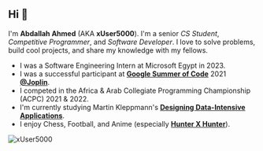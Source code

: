 ## Hi 👋
I'm **Abdallah Ahmed** (AKA **xUser5000**). I'm a senior _CS Student_, _Competitive Programmer_, and _Software Developer_. I love to solve problems, build cool projects, and share my knowledge with my fellows.

- I was a Software Engineering Intern at Microsoft Egypt in 2023.
- I was a successful participant at [**Google Summer of Code**](https://summerofcode.withgoogle.com/) 2021 [**@Joplin**](https://github.com/joplin).
- I competed in the Africa & Arab Collegiate Programming Championship (ACPC) 2021 & 2022.
- I'm currently studying Martin Kleppmann's [**Designing Data-Intensive Applications**](https://www.amazon.com/Designing-Data-Intensive-Applications-Reliable-Maintainable/dp/1449373321).
- I enjoy Chess, Football, and Anime (especially [**Hunter X Hunter**](https://www.imdb.com/title/tt2098220/)).


<img src="https://komarev.com/ghpvc/?username=xUser5000&label=Profile%20views&color=0e75b6&style=flat" alt="xUser5000" />
